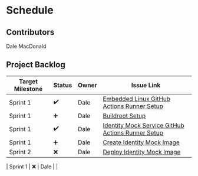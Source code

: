 # Schedule

## Contributors
Dale MacDonald

## Project Backlog
| Target Milestone | Status             | Owner            | Issue Link       |
| ---------------- | -------------      | ---------------- | ---------------- |
| Sprint 1     | ✔️  | Dale              | [Embedded Linux GitHub Actions Runner Setup](https://github.com/ldmacdonald/ECEA-5307_Projects/issues/1) |
| Sprint 1     | :heavy_plus_sign:  | Dale              | [Buildroot Setup](https://github.com/ldmacdonald/ECEA-5307_Projects/issues/2) |
| Sprint 1     | ✔️  | Dale              | [Identity Mock Service GitHub Actions Runner Setup](https://github.com/ldmacdonald/ECEA-5307-Identity-Mock/issues/1) |
| Sprint 1     | :heavy_plus_sign:  | Dale              | [Create Identity Mock Image](https://github.com/ldmacdonald/ECEA-5307-Identity-Mock/issues/2) |
| Sprint 2     | :x:  | Dale              | [Deploy Identity Mock Image](https://github.com/ldmacdonald/ECEA-5307-Identity-Mock/issues/3) |


| Sprint 1     | :x:  | Dale              |  |
